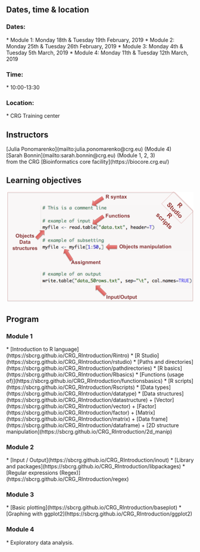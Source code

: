 <h2>Dates, time & location</h2>

<h3>Dates:</h3>
* Module 1: Monday 18th & Tuesday 19th February, 2019
* Module 2: Monday 25th & Tuesday 26th February, 2019
* Module 3: Monday 4th & Tuesday 5th March, 2019
* Module 4: Monday 11th & Tuesday 12th March, 2019

<h3>Time:</h3>
* 10:00-13:30 <br>

<h3>Location:</h3>
* CRG Training center

<h2> Instructors </h2>
[Julia Ponomarenko](mailto:julia.ponomarenko@crg.eu) (Module 4)<br>
[Sarah Bonnin](mailto:sarah.bonnin@crg.eu) (Module 1, 2, 3)<br>
from the CRG [Bioinformatics core facility](https://biocore.crg.eu/)

<h2>Learning objectives</h2>
<a href="https://sbcrg.github.io/CRG_RIntroduction/images/learningobjectives.png"><img src="images/learningobjectives.png"  width="600"/></a>

<h2> Program </h2>

<h3>Module 1</h3>
* [Introduction to R language](https://sbcrg.github.io/CRG_RIntroduction/Rintro)
* [R Studio](https://sbcrg.github.io/CRG_RIntroduction/rstudio)
* [Paths and directories](https://sbcrg.github.io/CRG_RIntroduction/pathdirectories)
* [R basics](https://sbcrg.github.io/CRG_RIntroduction/Rbasics)
* [Functions (usage of)](https://sbcrg.github.io/CRG_RIntroduction/functionsbasics)
* [R scripts](https://sbcrg.github.io/CRG_RIntroduction/Rscripts)
* [Data types](https://sbcrg.github.io/CRG_RIntroduction/datatype)
* [Data structures](https://sbcrg.github.io/CRG_RIntroduction/datastructure)
  + [Vector](https://sbcrg.github.io/CRG_RIntroduction/vector)
  + [Factor](https://sbcrg.github.io/CRG_RIntroduction/factor)
  + [Matrix](https://sbcrg.github.io/CRG_RIntroduction/matrix)
  + [Data frame](https://sbcrg.github.io/CRG_RIntroduction/dataframe)
  + [2D structure manipulation](https://sbcrg.github.io/CRG_RIntroduction/2d_manip)
<h3>Module 2</h3>
* [Input / Output](https://sbcrg.github.io/CRG_RIntroduction/inout)
* [Library and packages](https://sbcrg.github.io/CRG_RIntroduction/libpackages)
* [Regular expressions (Regex)](https://sbcrg.github.io/CRG_RIntroduction/regex)

<h3>Module 3</h3>
* [Basic plotting](https://sbcrg.github.io/CRG_RIntroduction/baseplot)
* [Graphing with ggplot2](https://sbcrg.github.io/CRG_RIntroduction/ggplot2)

<h3>Module 4</h3>
* Exploratory data analysis.



